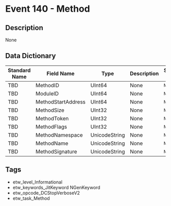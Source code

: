 # Event 140 - Method

## Description
None

## Data Dictionary
|Standard Name|Field Name|Type|Description|Sample Value|
|---|---|---|---|---|
|TBD|MethodID|UInt64|None|`None`|
|TBD|ModuleID|UInt64|None|`None`|
|TBD|MethodStartAddress|UInt64|None|`None`|
|TBD|MethodSize|UInt32|None|`None`|
|TBD|MethodToken|UInt32|None|`None`|
|TBD|MethodFlags|UInt32|None|`None`|
|TBD|MethodNamespace|UnicodeString|None|`None`|
|TBD|MethodName|UnicodeString|None|`None`|
|TBD|MethodSignature|UnicodeString|None|`None`|

## Tags
* etw_level_Informational
* etw_keywords_JitKeyword NGenKeyword
* etw_opcode_DCStopVerboseV2
* etw_task_Method